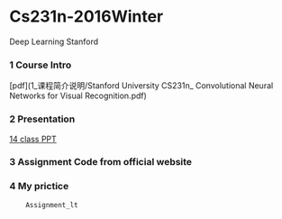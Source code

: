 # Cs231n-2016Winter
Deep Learning  Stanford
<br>

### 1 Course Intro
[pdf](1_课程简介说明/Stanford University CS231n_ Convolutional Neural Networks for Visual Recognition.pdf)

### 2 Presentation
[14 class PPT](2.课程14节课PPT/winter1516_lecture1.pdf)

### 3 Assignment Code from official website

### 4 My prictice
        Assignment_lt
